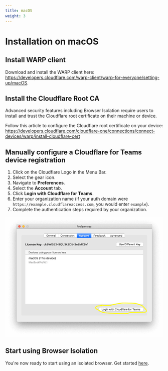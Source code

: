 ```yaml
---
title: macOS
weight: 3
---
```


# Installation on macOS

## Install WARP client

Download and install the WARP client here: https://developers.cloudflare.com/warp-client/warp-for-everyone/setting-up/macOS.

## Install the Cloudflare Root CA

Advanced security features including Browser Isolation require users to install and trust the Cloudflare root certificate on their machine or device.

Follow this article to configure the Cloudflare root certificate on your device: https://developers.cloudflare.com/cloudflare-one/connections/connect-devices/warp/install-cloudflare-cert

## Manually configure a Cloudflare for Teams device registration

1. Click on the Cloudflare Logo in the Menu Bar.
1. Select the gear icon.
1. Navigate to **Preferences**.
1. Select the **Account** tab.
1. Click **Login with Cloudflare for Teams**.
1. Enter your organization name (if your auth domain were `https://example.cloudflareaccess.com`, you would enter `example`).
1. Complete the authentication steps required by your organization.

![Preferences UI in the Account tab with the Login to Teams button circled](../static/macOS_TeamsButton.png)

## Start using Browser Isolation

You're now ready to start using an isolated browser. Get started [here](/usage).
